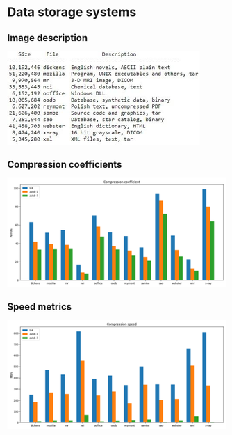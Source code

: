 # Data storage systems

## Image description

![image](./description.jpg)

## Compression coefficients

![image](./coefs_plot.png)

## Speed metrics

![image](./speed_plot.png)


